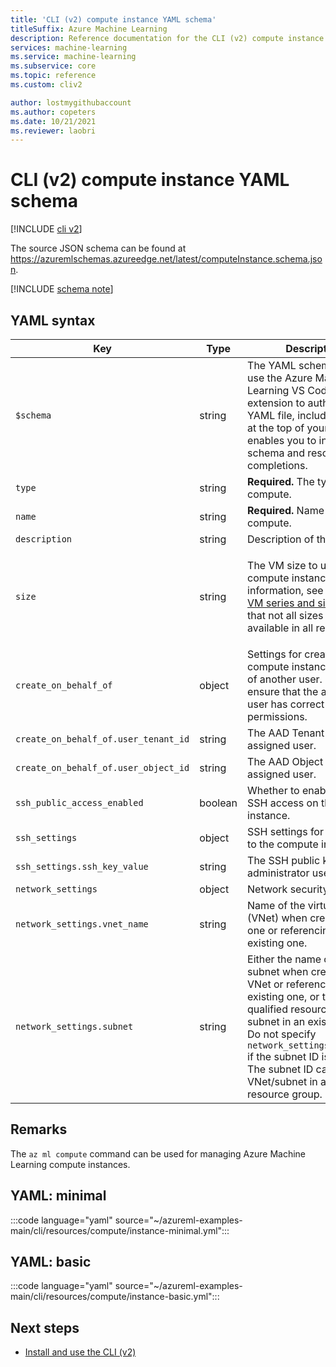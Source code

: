 ```yaml
---
title: 'CLI (v2) compute instance YAML schema'
titleSuffix: Azure Machine Learning
description: Reference documentation for the CLI (v2) compute instance YAML schema.
services: machine-learning
ms.service: machine-learning
ms.subservice: core
ms.topic: reference
ms.custom: cliv2

author: lostmygithubaccount
ms.author: copeters
ms.date: 10/21/2021
ms.reviewer: laobri
---
```


# CLI (v2) compute instance YAML schema

[!INCLUDE [cli v2](../../includes/machine-learning-cli-v2.md)]

The source JSON schema can be found at https://azuremlschemas.azureedge.net/latest/computeInstance.schema.json.



[!INCLUDE [schema note](../../includes/machine-learning-preview-old-json-schema-note.md)]

## YAML syntax

| Key | Type | Description | Allowed values | Default value |
| --- | ---- | ----------- | -------------- | ------- |
| `$schema` | string | The YAML schema. If you use the Azure Machine Learning VS Code extension to author the YAML file, including `$schema` at the top of your file enables you to invoke schema and resource completions. | | |
| `type` | string | **Required.** The type of compute. | `computeinstance` | |
| `name` | string | **Required.** Name of the compute. | | |
| `description` | string | Description of the compute. | | |
| `size` | string | The VM size to use for the compute instance. For more information, see [Supported VM series and sizes](concept-compute-target.md#supported-vm-series-and-sizes). Note that not all sizes are available in all regions. | For the list of supported sizes in a given region, please use the `az ml compute list-sizes` command.  | `Standard_DS3_v2` |
| `create_on_behalf_of` | object | Settings for creating the compute instance on behalf of another user. Please ensure that the assigned user has correct RBAC permissions. |  |  |
| `create_on_behalf_of.user_tenant_id` | string | The AAD Tenant ID of the assigned user. |  |  |
| `create_on_behalf_of.user_object_id` | string | The AAD Object ID of the assigned user. |  |  |
| `ssh_public_access_enabled` | boolean | Whether to enable public SSH access on the compute instance. | | `false` |
| `ssh_settings` | object | SSH settings for connecting to the compute instance. | | |
| `ssh_settings.ssh_key_value` | string | The SSH public key of the administrator user account. | | |
| `network_settings` | object | Network security settings. | | |
| `network_settings.vnet_name` | string | Name of the virtual network (VNet) when creating a new one or referencing an existing one. | | |
| `network_settings.subnet` | string | Either the name of the subnet when creating a new VNet or referencing an existing one, or the fully qualified resource ID of a subnet in an existing VNet. Do not specify `network_settings.vnet_name` if the subnet ID is specified. The subnet ID can refer to a VNet/subnet in another resource group. | | |

## Remarks

The `az ml compute` command can be used for managing Azure Machine Learning compute instances.

## YAML: minimal

:::code language="yaml" source="~/azureml-examples-main/cli/resources/compute/instance-minimal.yml":::

## YAML: basic

:::code language="yaml" source="~/azureml-examples-main/cli/resources/compute/instance-basic.yml":::

## Next steps

- [Install and use the CLI (v2)](how-to-configure-cli.md)

